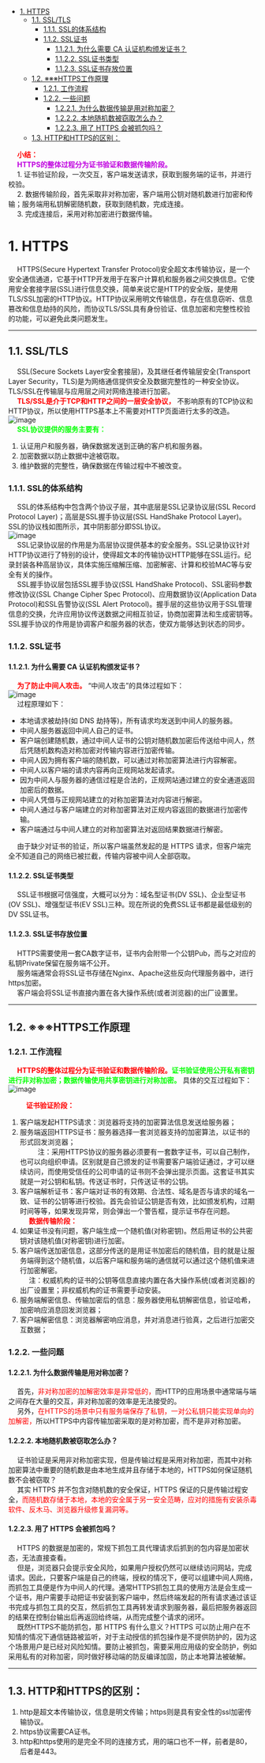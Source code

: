 

<!-- TOC -->

- [1. HTTPS](#1-https)
    - [1.1. SSL/TLS](#11-ssltls)
        - [1.1.1. SSL的体系结构](#111-ssl的体系结构)
        - [1.1.2. SSL证书](#112-ssl证书)
            - [1.1.2.1. 为什么需要 CA 认证机构颁发证书？](#1121-为什么需要-ca-认证机构颁发证书)
            - [1.1.2.2. SSL证书类型](#1122-ssl证书类型)
            - [1.1.2.3. SSL证书存放位置](#1123-ssl证书存放位置)
    - [1.2. ※※※HTTPS工作原理](#12-※※※https工作原理)
        - [1.2.1. 工作流程](#121-工作流程)
        - [1.2.2. 一些问题](#122-一些问题)
            - [1.2.2.1. 为什么数据传输是用对称加密？](#1221-为什么数据传输是用对称加密)
            - [1.2.2.2. 本地随机数被窃取怎么办？](#1222-本地随机数被窃取怎么办)
            - [1.2.2.3. 用了 HTTPS 会被抓包吗？](#1223-用了-https-会被抓包吗)
    - [1.3. HTTP和HTTPS的区别：](#13-http和https的区别)

<!-- /TOC -->

&emsp; **<font color = "red">小结：</font>**  
&emsp; **<font color = "clime">HTTPS的整体过程分为证书验证和数据传输阶段。</font>**  
&emsp; 1. 证书验证阶段，一次交互，客户端发送请求，获取到服务端的证书，并进行校验。  
&emsp; 2. 数据传输阶段，首先采取非对称加密，客户端用公钥对随机数进行加密和传输；服务端用私钥解密随机数，获取到随机数，完成连接。  
&emsp; 3. 完成连接后，采用对称加密进行数据传输。  


# 1. HTTPS  
&emsp; HTTPS(Secure Hypertext Transfer Protocol)安全超文本传输协议，是一个安全通信通道，它基于HTTP开发用于在客户计算机和服务器之间交换信息。它使用安全套接字层(SSL)进行信息交换，简单来说它是HTTP的安全版，是使用TLS/SSL加密的HTTP协议。HTTP协议采用明文传输信息，存在信息窃听、信息篡改和信息劫持的风险，而协议TLS/SSL具有身份验证、信息加密和完整性校验的功能，可以避免此类问题发生。  

<!-- 
主要有三个原因：
    保护隐私(Privacy)：所有信息都是加密传播，第三方无法窃听数据。如果使用HTTP明文传输数据的话，很可能被第三方劫持数据，那么所输入的密码或者其他个人资料都被暴露在他人面前，后果可想而知。
    数据完整性(Integraty)：一旦第三方篡改了数据，接收方会知道数据经过了篡改，这样便保证了数据在传输过程中不被篡改 —— 数据的完整性。
    身份认证(Identification)：第三方不可能冒充身份参与通信，因为服务器配备了由证书颁发机构(Certificate Authority，简称CA)颁发的安全证书，可以证实服务器的身份信息，防止第三方冒充身份。(也有少数情况下，通信需要客户端提供证书，例如银行系统，需要用户在登录的时候，插入银行提供给用户的USB，就是需要客户端提供证书，用来验证客户的身份信息。)
-->

---

## 1.1. SSL/TLS  
&emsp; SSL(Secure Sockets Layer安全套接层)，及其继任者传输层安全(Transport Layer Security，TLS)是为网络通信提供安全及数据完整性的一种安全协议。TLS/SSL在传输层与应用层之间对网络连接进行加密。  
&emsp; **<font color = "red">TLS/SSL是介于TCP和HTTP之间的一层安全协议，</font>** 不影响原有的TCP协议和HTTP协议，所以使用HTTPS基本上不需要对HTTP页面进行太多的改造。  
![image](https://gitee.com/wt1814/pic-host/raw/master/images/network/https-1.png)  
&emsp; **<font color = "lime">SSL协议提供的服务主要有：</font>**  
1. 认证用户和服务器，确保数据发送到正确的客户机和服务器。  
2. 加密数据以防止数据中途被窃取。  
3. 维护数据的完整性，确保数据在传输过程中不被改变。  

### 1.1.1. SSL的体系结构  
&emsp; SSL的体系结构中包含两个协议子层，其中底层是SSL记录协议层(SSL Record Protocol Layer)；高层是SSL握手协议层(SSL HandShake Protocol Layer)。SSL的协议栈如图所示，其中阴影部分即SSL协议。  
![image](https://gitee.com/wt1814/pic-host/raw/master/images/network/https-2.png)  
&emsp; SSL记录协议层的作用是为高层协议提供基本的安全服务。SSL记录协议针对HTTP协议进行了特别的设计，使得超文本的传输协议HTTP能够在SSL运行。纪录封装各种高层协议，具体实施压缩解压缩、加密解密、计算和校验MAC等与安全有关的操作。  
&emsp; SSL握手协议层包括SSL握手协议(SSL HandShake Protocol)、SSL密码参数修改协议(SSL Change Cipher Spec Protocol)、应用数据协议(Application Data Protocol)和SSL告警协议(SSL Alert Protocol)。握手层的这些协议用于SSL管理信息的交换，允许应用协议传送数据之间相互验证，协商加密算法和生成密钥等。SSL握手协议的作用是协调客户和服务器的状态，使双方能够达到状态的同步。  

### 1.1.2. SSL证书  
#### 1.1.2.1. 为什么需要 CA 认证机构颁发证书？  
<!-- 
https://mp.weixin.qq.com/s/SNNxTHBrjGbbQbYkCfuzSQ
https://mp.weixin.qq.com/s/Chwz0b8IBlkB6hoxI-_wyQ
-->
&emsp; **<font color = "red">为了防止中间人攻击。</font>** “中间人攻击”的具体过程如下：  
![image](https://gitee.com/wt1814/pic-host/raw/master/images/network/https-4.png)  
&emsp; 过程原理如下：  

* 本地请求被劫持(如 DNS 劫持等)，所有请求均发送到中间人的服务器。
* 中间人服务器返回中间人自己的证书。
* 客户端创建随机数，通过中间人证书的公钥对随机数加密后传送给中间人，然后凭随机数构造对称加密对传输内容进行加密传输。
* 中间人因为拥有客户端的随机数，可以通过对称加密算法进行内容解密。
* 中间人以客户端的请求内容再向正规网站发起请求。
* 因为中间人与服务器的通信过程是合法的，正规网站通过建立的安全通道返回加密后的数据。
* 中间人凭借与正规网站建立的对称加密算法对内容进行解密。
* 中间人通过与客户端建立的对称加密算法对正规内容返回的数据进行加密传输。
* 客户端通过与中间人建立的对称加密算法对返回结果数据进行解密。  

&emsp; 由于缺少对证书的验证，所以客户端虽然发起的是 HTTPS 请求，但客户端完全不知道自己的网络已被拦截，传输内容被中间人全部窃取。  

#### 1.1.2.2. SSL证书类型  
&emsp; SSL证书根据可信强度，大概可以分为：域名型证书(DV SSL)、企业型证书(OV SSL)、增强型证书(EV SSL)三种。现在所说的免费SSL证书都是最低级别的DV SSL证书。  

#### 1.1.2.3. SSL证书存放位置  
&emsp; HTTPS需要使用一套CA数字证书，证书内会附带一个公钥Pub，而与之对应的私钥Private保留在服务端不公开。  
&emsp; 服务端通常会将SSL证书存储在Nginx、Apache这些反向代理服务器中，进行https加密。  
&emsp; 客户端会将SSL证书直接内置在各大操作系统(或者浏览器)的出厂设置里。  

------------------------------------------
## 1.2. ※※※HTTPS工作原理  

### 1.2.1. 工作流程  
&emsp; **<font color = "red">HTTPS的整体过程分为证书验证和数据传输阶段。</font><font color = "lime">证书验证使用公开私有密钥进行非对称加密；数据传输使用共享密钥进行对称加密。</font>** 具体的交互过程如下：  
![image](https://gitee.com/wt1814/pic-host/raw/master/images/network/https-3.png)  

&emsp; &emsp; **<font color = "red">证书验证阶段：</font>**  
1. 客户端发起HTTPS请求：浏览器将支持的加密算法信息发送给服务器；  
2. 服务端返回HTTPS证书：服务器选择一套浏览器支持的加密算法，以证书的形式回发浏览器；  
&emsp; &emsp; 注：采用HTTPS协议的服务器必须要有一套数字证书，可以自己制作，也可以向组织申请。区别就是自己颁发的证书需要客户端验证通过，才可以继续访问，而使用受信任的公司申请的证书则不会弹出提示页面。这套证书其实就是一对公钥和私钥。传送证书时，只传送证书的公钥。  
3. 客户端解析证书：客户端对证书的有效期、合法性、域名是否与请求的域名一致、证书的公钥等进行校验。首先会验证公钥是否有效，比如颁发机构，过期时间等等，如果发现异常，则会弹出一个警告框，提示证书存在问题。  
&emsp; **<font color = "red">数据传输阶段：</font>**  
4. 如果证书没有问题，客户端生成一个随机值(对称密钥)。然后用证书的公共密钥对该随机值(对称密钥)进行加密。  
5. 客户端传送加密信息，这部分传送的是用证书加密后的随机值，目的就是让服务端得到这个随机值，以后客户端和服务端的通信就可以通过这个随机值来进行加密解密。  
&emsp; 注：权威机构的证书的公钥等信息直接内置在各大操作系统(或者浏览器)的出厂设置里；非权威机构的证书需要手动安装。  
6. 服务端解密信息、传输加密后的信息：服务器使用私钥解密信息，验证哈希，加密响应消息回发浏览器；  
7. 客户端解密信息：浏览器解密响应消息，并对消息进行验真，之后进行加密交互数据；  

### 1.2.2. 一些问题  
#### 1.2.2.1. 为什么数据传输是用对称加密？  
&emsp; 首先，<font color = "red">非对称加密的加解密效率是非常低的，</font>而HTTP的应用场景中通常端与端之间存在大量的交互，非对称加密的效率是无法接受的。  
&emsp; 另外，<font color = "red">在HTTPS的场景中只有服务端保存了私钥，一对公私钥只能实现单向的加解密，</font>所以HTTPS中内容传输加密采取的是对称加密，而不是非对称加密。  

#### 1.2.2.2. 本地随机数被窃取怎么办？  
&emsp; 证书验证是采用非对称加密实现，但是传输过程是采用对称加密，而其中对称加密算法中重要的随机数是由本地生成并且存储于本地的，HTTPS如何保证随机数不会被窃取？  
&emsp; 其实 HTTPS 并不包含对随机数的安全保证，HTTPS 保证的只是传输过程安全，<font color = "red">而随机数存储于本地，本地的安全属于另一安全范畴，应对的措施有安装杀毒软件、反木马、浏览器升级修复漏洞等。</font>  

#### 1.2.2.3. 用了 HTTPS 会被抓包吗？
&emsp; HTTPS 的数据是加密的，常规下抓包工具代理请求后抓到的包内容是加密状态，无法直接查看。  
&emsp; 但是，浏览器只会提示安全风险，如果用户授权仍然可以继续访问网站，完成请求。因此，只要客户端是自己的终端，授权的情况下，便可以组建中间人网络，而抓包工具便是作为中间人的代理。通常HTTPS抓包工具的使用方法是会生成一个证书，用户需要手动把证书安装到客户端中，然后终端发起的所有请求通过该证书完成与抓包工具的交互，然后抓包工具再转发请求到服务器，最后把服务器返回的结果在控制台输出后再返回给终端，从而完成整个请求的闭环。  
&emsp; 既然HTTPS不能防抓包，那 HTTPS 有什么意义？HTTPS 可以防止用户在不知情的情况下通信链路被监听，对于主动授信的抓包操作是不提供防护的，因为这个场景用户是已经对风险知情。要防止被抓包，需要采用应用级的安全防护，例如采用私有的对称加密，同时做好移动端的防反编译加固，防止本地算法被破解。  

------------------------------------------
## 1.3. HTTP和HTTPS的区别：  
1. http是超文本传输协议，信息是明文传输；https则是具有安全性的ssl加密传输协议。  
2. https协议需要CA证书。  
3. http和https使用的是完全不同的连接方式，用的端口也不一样，前者是80，后者是443。  
